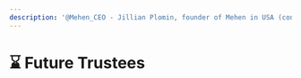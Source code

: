 ```yaml
---
description: '@Mehen_CEO - Jillian Plomin, founder of Mehen in USA (contacted by Ricardo)'
---
```


# ⌛ Future Trustees



